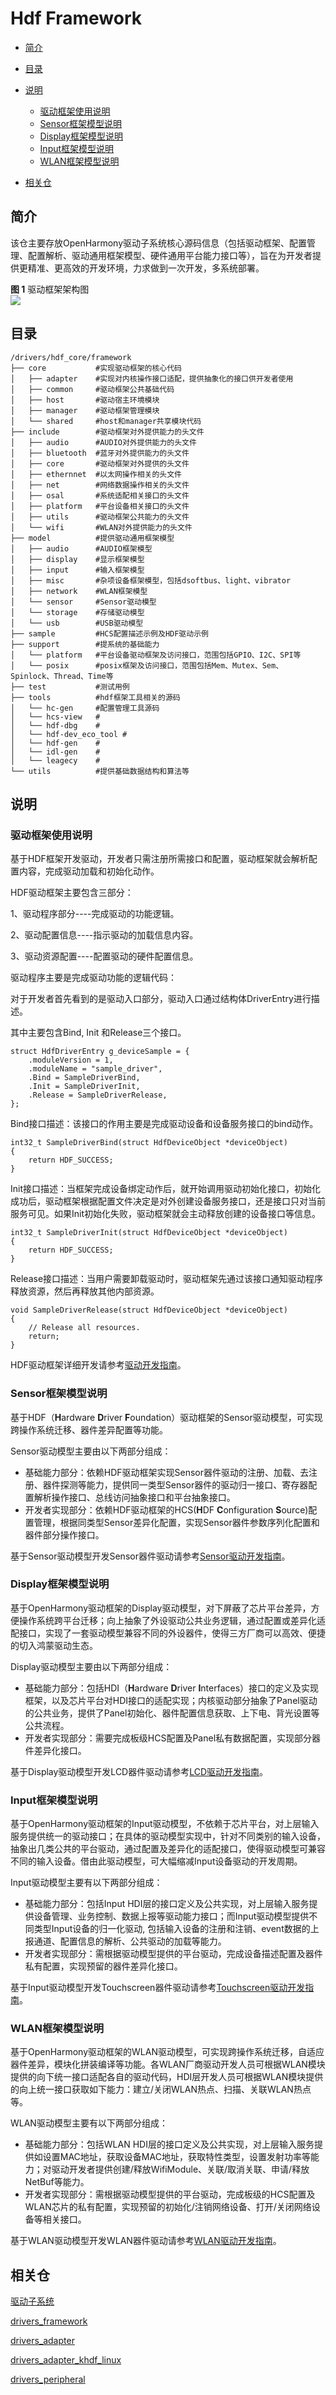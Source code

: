 # Hdf Framework<a name="ZH-CN_TOPIC_0000001078041442"></a>

-   [简介](#section11660541593)
-   [目录](#section161941989596)
-   [说明](#section1312121216216)
    -   [驱动框架使用说明](#section129654513264)
    -   [Sensor框架模型说明](#section188637474417)
    -   [Display框架模型说明](#section161502341317)
    -   [Input框架模型说明](#section12629164020115)
    -   [WLAN框架模型说明](#section11408103183114)

-   [相关仓](#section1371113476307)

## 简介<a name="section11660541593"></a>

该仓主要存放OpenHarmony驱动子系统核心源码信息（包括驱动框架、配置管理、配置解析、驱动通用框架模型、硬件通用平台能力接口等），旨在为开发者提供更精准、更高效的开发环境，力求做到一次开发，多系统部署。

**图 1**  驱动框架架构图<a name="fig1181155517618"></a>  
![](figures/architecture-of-the-hdf.png)

## 目录<a name="section161941989596"></a>

```
/drivers/hdf_core/framework
├── core           #实现驱动框架的核心代码
│   ├── adapter    #实现对内核操作接口适配，提供抽象化的接口供开发者使用
│   ├── common     #驱动框架公共基础代码
│   ├── host       #驱动宿主环境模块
│   ├── manager    #驱动框架管理模块
│   └── shared     #host和manager共享模块代码
├── include        #驱动框架对外提供能力的头文件
│   ├── audio      #AUDIO对外提供能力的头文件
│   ├── bluetooth  #蓝牙对外提供能力的头文件
│   ├── core       #驱动框架对外提供的头文件
│   ├── ethernnet  #以太网操作相关的头文件
│   ├── net        #网络数据操作相关的头文件
│   ├── osal       #系统适配相关接口的头文件
│   ├── platform   #平台设备相关接口的头文件
│   ├── utils      #驱动框架公共能力的头文件
│   └── wifi       #WLAN对外提供能力的头文件
├── model          #提供驱动通用框架模型
│   ├── audio      #AUDIO框架模型
│   ├── display    #显示框架模型
│   ├── input      #输入框架模型
│   ├── misc       #杂项设备框架模型，包括dsoftbus、light、vibrator
│   ├── network    #WLAN框架模型
│   └── sensor     #Sensor驱动模型
│   └── storage    #存储驱动模型
│   └── usb        #USB驱动模型
├── sample         #HCS配置描述示例及HDF驱动示例
├── support        #提系统的基础能力 
│   └── platform   #平台设备驱动框架及访问接口，范围包括GPIO、I2C、SPI等
│   └── posix      #posix框架及访问接口，范围包括Mem、Mutex、Sem、Spinlock、Thread、Time等
├── test           #测试用例
├── tools          #hdf框架工具相关的源码
│   └── hc-gen     #配置管理工具源码
│   └── hcs-view   #
│   └── hdf-dbg    #
│   └── hdf-dev_eco_tool #
│   └── hdf-gen    #
│   └── idl-gen    #
│   └── leagecy    #
└── utils          #提供基础数据结构和算法等
```

## 说明<a name="section1312121216216"></a>

### 驱动框架使用说明<a name="section129654513264"></a>

基于HDF框架开发驱动，开发者只需注册所需接口和配置，驱动框架就会解析配置内容，完成驱动加载和初始化动作。

HDF驱动框架主要包含三部分：

1、驱动程序部分----完成驱动的功能逻辑。

2、驱动配置信息----指示驱动的加载信息内容。

3、驱动资源配置----配置驱动的硬件配置信息。

驱动程序主要是完成驱动功能的逻辑代码：

对于开发者首先看到的是驱动入口部分，驱动入口通过结构体DriverEntry进行描述。

其中主要包含Bind, Init 和Release三个接口。

```
struct HdfDriverEntry g_deviceSample = {
    .moduleVersion = 1,
    .moduleName = "sample_driver", 
    .Bind = SampleDriverBind,
    .Init = SampleDriverInit,
    .Release = SampleDriverRelease,
};
```

Bind接口描述：该接口的作用主要是完成驱动设备和设备服务接口的bind动作。

```
int32_t SampleDriverBind(struct HdfDeviceObject *deviceObject)
{
    return HDF_SUCCESS;
}
```

Init接口描述：当框架完成设备绑定动作后，就开始调用驱动初始化接口，初始化成功后，驱动框架根据配置文件决定是对外创建设备服务接口，还是接口只对当前服务可见。如果Init初始化失败，驱动框架就会主动释放创建的设备接口等信息。

```
int32_t SampleDriverInit(struct HdfDeviceObject *deviceObject)
{
    return HDF_SUCCESS;
}
```

Release接口描述：当用户需要卸载驱动时，驱动框架先通过该接口通知驱动程序释放资源，然后再释放其他内部资源。

```
void SampleDriverRelease(struct HdfDeviceObject *deviceObject)
{
    // Release all resources.
    return;
}
```

HDF驱动框架详细开发请参考[驱动开发指南](https://gitee.com/openharmony/docs/blob/master/zh-cn/device-dev/driver/driver-hdf.md)。

### Sensor框架模型说明<a name="section188637474417"></a>

基于HDF（**H**ardware  **D**river  **F**oundation）驱动框架的Sensor驱动模型，可实现跨操作系统迁移、器件差异配置等功能。

Sensor驱动模型主要由以下两部分组成：

-   基础能力部分：依赖HDF驱动框架实现Sensor器件驱动的注册、加载、去注册、器件探测等能力，提供同一类型Sensor器件的驱动归一接口、寄存器配置解析操作接口、总线访问抽象接口和平台抽象接口。
-   开发者实现部分：依赖HDF驱动框架的HCS\(**H**DF  **C**onfiguration  **S**ource\)配置管理，根据同类型Sensor差异化配置，实现Sensor器件参数序列化配置和器件部分操作接口。

基于Sensor驱动模型开发Sensor器件驱动请参考[Sensor驱动开发指南](https://gitee.com/openharmony/docs/blob/master/zh-cn/device-dev/driver/driver-peripherals-sensor-des.md)。

### Display框架模型说明<a name="section161502341317"></a>

基于OpenHarmony驱动框架的Display驱动模型，对下屏蔽了芯片平台差异，方便操作系统跨平台迁移；向上抽象了外设驱动公共业务逻辑，通过配置或差异化适配接口，实现了一套驱动模型兼容不同的外设器件，使得三方厂商可以高效、便捷的切入鸿蒙驱动生态。

Display驱动模型主要由以下两部分组成：

-   基础能力部分：包括HDI（**H**ardware  **D**river  **I**nterfaces）接口的定义及实现框架，以及芯片平台对HDI接口的适配实现；内核驱动部分抽象了Panel驱动的公共业务，提供了Panel初始化、器件配置信息获取、上下电、背光设置等公共流程。
-   开发者实现部分：需要完成板级HCS配置及Panel私有数据配置，实现部分器件差异化接口。

基于Display驱动模型开发LCD器件驱动请参考[LCD驱动开发指南](https://gitee.com/openharmony/docs/blob/master/zh-cn/device-dev/driver/driver-peripherals-lcd-des.md)。

### Input框架模型说明<a name="section12629164020115"></a>

基于OpenHarmony驱动框架的Input驱动模型，不依赖于芯片平台，对上层输入服务提供统一的驱动接口；在具体的驱动模型实现中，针对不同类别的输入设备，抽象出几类公共的平台驱动，通过配置及差异化的适配接口，使得驱动模型可兼容不同的输入设备。借由此驱动模型，可大幅缩减Input设备驱动的开发周期。

Input驱动模型主要有以下两部分组成：

-   基础能力部分：包括Input HDI层的接口定义及公共实现，对上层输入服务提供设备管理、业务控制、数据上报等驱动能力接口；而Input驱动模型提供不同类型Input设备的归一化驱动, 包括输入设备的注册和注销、event数据的上报通道、配置信息的解析、公共驱动的加载等能力。
-   开发者实现部分：需根据驱动模型提供的平台驱动，完成设备描述配置及器件私有配置，实现预留的器件差异化接口。

基于Input驱动模型开发Touchscreen器件驱动请参考[Touchscreen驱动开发指南](https://gitee.com/openharmony/docs/blob/master/zh-cn/device-dev/driver/driver-peripherals-touch-des.md)。

### WLAN框架模型说明<a name="section11408103183114"></a>

基于OpenHarmony驱动框架的WLAN驱动模型，可实现跨操作系统迁移，自适应器件差异，模块化拼装编译等功能。各WLAN厂商驱动开发人员可根据WLAN模块提供的向下统一接口适配各自的驱动代码，HDI层开发人员可根据WLAN模块提供的向上统一接口获取如下能力：建立/关闭WLAN热点、扫描、关联WLAN热点等。

WLAN驱动模型主要有以下两部分组成：

-   基础能力部分：包括WLAN HDI层的接口定义及公共实现，对上层输入服务提供如设置MAC地址，获取设备MAC地址，获取特性类型，设置发射功率等能力；对驱动开发者提供创建/释放WifiModule、关联/取消关联、申请/释放NetBuf等能力。
-   开发者实现部分：需根据驱动模型提供的平台驱动，完成板级的HCS配置及WLAN芯片的私有配置，实现预留的初始化/注销网络设备、打开/关闭网络设备等相关接口。

基于WLAN驱动模型开发WLAN器件驱动请参考[WLAN驱动开发指南](https://gitee.com/openharmony/docs/blob/master/zh-cn/device-dev/driver/driver-peripherals-external-des.md)。

## 相关仓<a name="section1371113476307"></a>

[驱动子系统](https://gitee.com/openharmony/docs/blob/master/zh-cn/readme/%E9%A9%B1%E5%8A%A8%E5%AD%90%E7%B3%BB%E7%BB%9F.md)

[drivers\_framework](https://gitee.com/openharmony/drivers_framework/blob/master/README.md)

[drivers\_adapter](https://gitee.com/openharmony/drivers_adapter/blob/master/README_zh.md)

[drivers\_adapter\_khdf\_linux](https://gitee.com/openharmony/drivers_adapter_khdf_linux/blob/master/README_zh.md)

[drivers\_peripheral](https://gitee.com/openharmony/drivers_peripheral/blob/master/README_zh.md)

